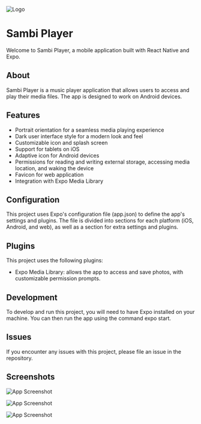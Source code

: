 
![Logo](https://github.com/user-attachments/assets/a5866d29-5e57-461f-990c-6f880b8085ba)


# Sambi Player

Welcome to Sambi Player, a mobile application built with React Native and Expo.


## About
Sambi Player is a music player application that allows users to access and play their media files. The app is designed to work on Android devices.
## Features
- Portrait orientation for a seamless media playing experience
- Dark user interface style for a modern look and feel
- Customizable icon and splash screen
- Support for tablets on iOS
- Adaptive icon for Android devices
- Permissions for reading and writing external storage, accessing media location, and waking the device
- Favicon for web application
- Integration with Expo Media Library
## Configuration
This project uses Expo's configuration file (app.json) to define the app's settings and plugins. The file is divided into sections for each platform (iOS, Android, and web), as well as a section for extra settings and plugins.
## Plugins
This project uses the following plugins:

- Expo Media Library: allows the app to access and save photos, with customizable permission prompts.
## Development
To develop and run this project, you will need to have Expo installed on your machine. You can then run the app using the command expo start.
## Issues
If you encounter any issues with this project, please file an issue in the repository.
## Screenshots


![App Screenshot](https://github.com/user-attachments/assets/26351e73-59cc-4d66-8b60-6e22d13379f6)

![App Screenshot](https://github.com/user-attachments/assets/b0bd4749-684e-4d65-a83f-9b85258eb886)

![App Screenshot](https://github.com/user-attachments/assets/21822bd7-d156-4f59-99e3-cfcdb3c97fdd)



